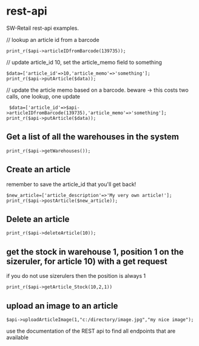 # rest-api
SW-Retail rest-api examples. 

// lookup an article id from a barcode
```
print_r($api->articleIDfromBarcode(139735));
```


// update article_id 10, set the article_memo field to something
```
$data=['article_id'=>10,'article_memo'=>'something'];
print_r($api->putArticle($data));
```

// update the article memo based on a barcode. beware -> this costs two calls, one lookup, one update
```
 $data=['article_id'=>$api->articleIDfromBarcode(139735),'article_memo'=>'something'];
print_r($api->putArticle($data));
```

## Get a list of all the warehouses in the system
```
print_r($api->getWarehouses());
```

## Create an article
remember to save the article_id that you'll get back!
```
$new_article=['article_description'=>'My very own article!'];
print_r($api->postArticle($new_article));
```

## Delete an article
 ```
 print_r($api->deleteArticle(10));
 ```

## get the stock in warehouse 1, position 1 on the sizeruler, for article 10) with a get request
if you do not use sizerulers then the position is always 1
```
print_r($api->getArticle_Stock(10,2,1))
```

## upload an image to an article
```
$api->uploadArticleImage(1,"c:/directory/image.jpg","my nice image");
```

use the documentation of the REST api to find all endpoints that are available

